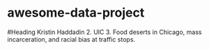 # awesome-data-project

#Heading  Kristin Haddadin
2. UIC
3. Food deserts in Chicago, mass incarceration, and racial bias at traffic stops. 